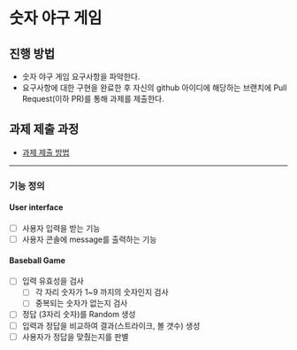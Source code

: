 # 숫자 야구 게임
## 진행 방법
* 숫자 야구 게임 요구사항을 파악한다.
* 요구사항에 대한 구현을 완료한 후 자신의 github 아이디에 해당하는 브랜치에 Pull Request(이하 PR)를 통해 과제를 제출한다.

## 과제 제출 과정
* [과제 제출 방법](https://github.com/next-step/nextstep-docs/tree/master/precourse)

---
### 기능 정의
#### User interface
- [ ] 사용자 입력을 받는 기능
- [ ] 사용자 콘솔에 message를 출력하는 기능

#### Baseball Game
- [ ] 입력 유효성을 검사
  - [ ] 각 자리 숫자가 1~9 까지의 숫자인지 검사
  - [ ] 중복되는 숫자가 없는지 검사
- [ ] 정답 (3자리 숫자)를 Random 생성
- [ ] 입력과 정답을 비교하여 결과(스트라이크, 볼 갯수) 생성
- [ ] 사용자가 정답을 맞췄는지를 판별